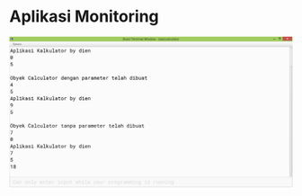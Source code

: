 # Aplikasi Monitoring

[![N|Solid](https://github.com/lessydien/MonitoringMahasiswa/blob/master/sc1.png)](https://github.com/lessydien/MonitoringMahasiswa/blob/master/sc1.png)